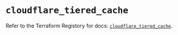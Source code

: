# `cloudflare_tiered_cache`

Refer to the Terraform Registory for docs: [`cloudflare_tiered_cache`](https://registry.terraform.io/providers/cloudflare/cloudflare/4.11.0/docs/resources/tiered_cache).
